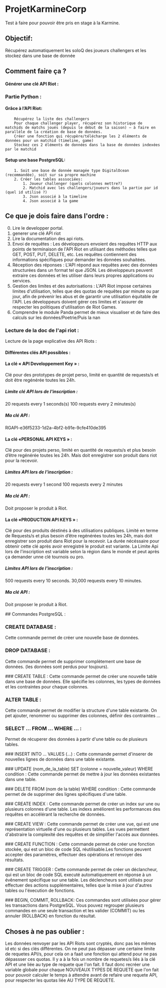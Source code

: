 # ProjetKarmineCorp
Test à faire pour pouvoir être pris en stage à la Karmine.

## Objectif:
Récupérez automatiquement les soloQ des joueurs challengers et les stockez dans une base de donnée

## Comment faire ça ?

  #### Générer une clé API Riot :

### Partie Python :
  #### Grâce à l’API Riot:

        Récupérez la liste des challengers
        Pour chaque challenger player, récupérez son historique de matchids de matchs joués (depuis le début de la saison) – à faire en parallèle de la création de base de données.
        Créer une fonction qui récupère/télécharge les 2 éléments de données pour un matchid (timeline, game)
        Stockez ces 2 éléments de données dans la base de données indexées par le matchid
   #### Setup une base PostgreSQL:
   
        1. Soit une base de donnée managée type DigitalOcean (recommandée), soit sur sa propre machine
        2. Créer les tables asssociées:
            1. Joueur challenger (quels colonnes mettre?)
            2. Matchid avec les challengers/joueurs dans la partie par id (quel id utilisé ?)
            3. Json associé à la timeline
            4. Json associé à la game


## Ce que je dois faire dans l'ordre :
0. Lire le developper portal.
1. generer une clé API riot
2. Lire la documentation des api riots.
3. Envoi de requêtes : Les développeurs envoient des requêtes HTTP aux points de terminaison de l'API Riot en utilisant des méthodes telles que GET, POST, PUT, DELETE, etc. Les requêtes contiennent des informations spécifiques pour demander les données souhaitées.
4. Réception des réponses : L'API répond aux requêtes avec des données structurées dans un format tel que JSON. Les développeurs peuvent extraire ces données et les utiliser dans leurs propres applications ou services.
5. Gestion des limites et des autorisations : L'API Riot impose certaines limites d'utilisation, telles que des quotas de requêtes par minute ou par jour, afin de prévenir les abus et de garantir une utilisation équitable de l'API. Les développeurs doivent gérer ces limites et s'assurer de respecter les politiques d'utilisation de Riot Games.
6. Comprendre le module Panda permet de mieux visualiser et de faire des calculs sur les données/Poetrie/Puis la nan

### Lecture de la doc de l'api riot :
Lecture de la page explicative des API Riots :



#### Différentes clés API possibles :

#### La clé « API Developpement Key » :

Clé pour des prototypes de projet perso, limité en quantité de requests/s et doit être regénérée toutes les 24h.

##### Limite clé API lors de l'inscription :
20 requests every 1 seconds(s)
100 requests every 2 minutes(s)

##### Ma clé API :
RGAPI-e36f5233-1d2a-4bf2-b91e-9cfe410de395


#### La clé «PERSONAL API KEYS » :

Clé pour des projets perso, limité en quantité de requests/s et plus besoin d’être regénérée toutes les 24h. Mais doit enregistrer son produit dans riot pour la recevoir.

##### Limites API lors de l’inscription :

20 requests every 1 second 
100 requests every 2 minutes 

##### Ma clé API :
Doit proposer le produit à Riot.

#### La  clé «PRODUCTION API KEYS » :

Clé pour des produits déstinés à des utilisations publiques. Limité en terme de Requests/s et plus besoin d’être regénérées toutes les 24h, mais doit enregistrer son produit dans Riot pour la recevoir.
La durée nécéssaire pour obtenir cette clé après avoir enregistré le produit est variante.
La Limite Api lors de l'inscription est variable selon la région dans le monde et peut après ça demander unne clé tournois ou pro.

##### Limites API lors de l’inscription :
500 requests every 10 seconds.
30,000 requests every 10 minutes.

##### Ma clé API :
Doit proposer le produit à Riot.


## Commandes PostgreSQL :

### CREATE DATABASE :
Cette commande permet de créer une nouvelle base de données.

### DROP DATABASE :
Cette commande permet de supprimer complètement une base de données. (les données sont perdus pour toujours).

### CREATE TABLE :
Cette commande permet de créer une nouvelle table dans une base de données. Elle spécifie les colonnes, les types de données et les contraintes pour chaque colonnes.

### ALTER TABLE :
Cette commande permet de modifier la structure d'une table existante. On pet ajouter, renommer ou supprimer des colonnes, définir des contraintes ...

### SELECT ... FROM ... WHERE ... :
Permet de récuperer des données à partir d'une table ou de plusieurs tables.

### INSERT INTO ... VALUES (...) :
Cette commande permet d'inserer de nouvelles lignes de données dans une table existante.

### UPDATE (nom_de_la_table) SET (colonne = nouvelle_valeur) WHERE condition :
Cette commande permet de mettre à jour les données existantes dans une table.

### DELETE FROM (nom de la table) WHERE condition :
Cette commande permet de de supprimer des lignes spécifiques d'une table.

### CREATE INDEX :
Cette commande permet de créer un index sur une ou plusieurs colonnes d'une table. Les indexs améliorent les performances des requêtes en accélérant la recherche de données.

### CREATE VIEW :
Cette commande permet de créer une vue, qui est une représentation virtuelle d'une ou plusieurs tables. Les vues permettent d'abstraire la complexité des requêtes et de simplifier l'accès aux données.

### CREATE FUNCTION :
Cette commande permet de créer une fonction stockée, qui est un bloc de code SQL réutilisable.Les fonctions peuvent accepter des paramètres, effectuer des opérations et renvoyer des résultats.

### CREATE TRIGGER :
Cette commande permet de créer un déclancheur, qui est un bloc de code SQL executé automatiquement en réponse à un évênement spécifique sur une table. Les déclencheurs sont utilisés pour effectuer des actions supplémentaires, telles que la mise à jour d'autres tables ou l'éxecution de fonctions.

### BEGIN, COMMIT, ROLLBACK: 
Ces commandes sont utilisées pour gérer les transactions dans PostgreSQL. Vous pouvez regrouper plusieurs commandes en une seule transaction et les valider (COMMIT) ou les annuler (ROLLBACK) en fonction du résultat.

## Choses à ne pas oublier :
Les données renvoyer par les API Riots sont cryptés, donc pas les mêmes id etc si des clés différentes.
On ne peut pas dépasser une certaine limite de requetes API/s, pour cela on a faait une fonction qui attend pour ne pas dépassser ces quotas. Il y a à la fois un nombre de requetes/s liés à la clé API et une liée au type de requete que l'on fait. Il faut donc recréer une variable globale pour chaque NOUVEAUX TYPES DE REQUETE que l'on fait pour pouvoir calculer le temps à attendre avant de refaire une requete API, pour respecter les quotas liée AU TYPE DE REQUETE.